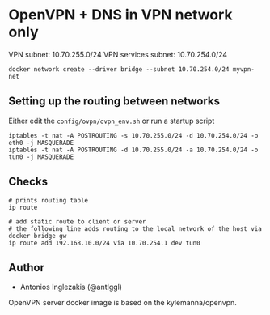 # OpenVPN + DNS in VPN network only

VPN subnet: 10.70.255.0/24
VPN services subnet: 10.70.254.0/24


```
docker network create --driver bridge --subnet 10.70.254.0/24 myvpn-net
```

## Setting up the routing between networks
Either edit the ```config/ovpn/ovpn_env.sh```
or run a startup script
```
iptables -t nat -A POSTROUTING -s 10.70.255.0/24 -d 10.70.254.0/24 -o eth0 -j MASQUERADE
iptables -t nat -A POSTROUTING -d 10.70.255.0/24 -a 10.70.254.0/24 -o tun0 -j MASQUERADE
```

## Checks

```
# prints routing table
ip route

# add static route to client or server
# the following line adds routing to the local network of the host via docker bridge gw
ip route add 192.168.10.0/24 via 10.70.254.1 dev tun0
```


## Author

* Antonios Inglezakis (@antIggl)

OpenVPN server docker image is based on the kylemanna/openvpn.

